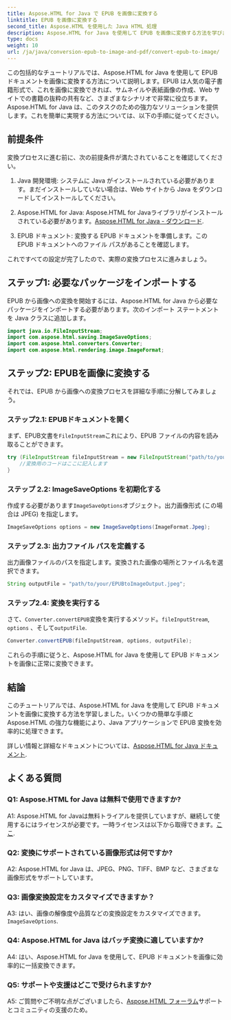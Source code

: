 ```yaml
---
title: Aspose.HTML for Java で EPUB を画像に変換する
linktitle: EPUB を画像に変換する
second_title: Aspose.HTML を使用した Java HTML 処理
description: Aspose.HTML for Java を使用して EPUB を画像に変換する方法を学びます。効率的な変換のための簡単なステップバイステップ ガイドです。
type: docs
weight: 10
url: /ja/java/conversion-epub-to-image-and-pdf/convert-epub-to-image/
---
```

この包括的なチュートリアルでは、Aspose.HTML for Java を使用して EPUB ドキュメントを画像に変換する方法について説明します。EPUB は人気の電子書籍形式で、これを画像に変換できれば、サムネイルや表紙画像の作成、Web サイトでの書籍の抜粋の共有など、さまざまなシナリオで非常に役立ちます。Aspose.HTML for Java は、このタスクのための強力なソリューションを提供します。これを簡単に実現する方法については、以下の手順に従ってください。

## 前提条件

変換プロセスに進む前に、次の前提条件が満たされていることを確認してください。

1. Java 開発環境: システムに Java がインストールされている必要があります。まだインストールしていない場合は、Web サイトから Java をダウンロードしてインストールしてください。

2.  Aspose.HTML for Java: Aspose.HTML for Javaライブラリがインストールされている必要があります。[Aspose.HTML for Java - ダウンロード](https://releases.aspose.com/html/java/).

3. EPUB ドキュメント: 変換する EPUB ドキュメントを準備します。この EPUB ドキュメントへのファイル パスがあることを確認します。

これですべての設定が完了したので、実際の変換プロセスに進みましょう。

## ステップ1: 必要なパッケージをインポートする

EPUB から画像への変換を開始するには、Aspose.HTML for Java から必要なパッケージをインポートする必要があります。次のインポート ステートメントを Java クラスに追加します。

```java
import java.io.FileInputStream;
import com.aspose.html.saving.ImageSaveOptions;
import com.aspose.html.converters.Converter;
import com.aspose.html.rendering.image.ImageFormat;
```

## ステップ2: EPUBを画像に変換する

それでは、EPUB から画像への変換プロセスを詳細な手順に分解してみましょう。

### ステップ2.1: EPUBドキュメントを開く

まず、EPUB文書を`FileInputStream`これにより、EPUB ファイルの内容を読み取ることができます。

```java
try (FileInputStream fileInputStream = new FileInputStream("path/to/your/input.epub")) {
    //変換用のコードはここに記入します
}
```

### ステップ 2.2: ImageSaveOptions を初期化する

作成する必要があります`ImageSaveOptions`オブジェクト。出力画像形式 (この場合は JPEG) を指定します。

```java
ImageSaveOptions options = new ImageSaveOptions(ImageFormat.Jpeg);
```

### ステップ 2.3: 出力ファイル パスを定義する

出力画像ファイルのパスを指定します。変換された画像の場所とファイル名を選択できます。

```java
String outputFile = "path/to/your/EPUBtoImageOutput.jpeg";
```

### ステップ2.4: 変換を実行する

さて、`Converter.convertEPUB`変換を実行するメソッド。`fileInputStream`, `options` 、そして`outputFile`.

```java
Converter.convertEPUB(fileInputStream, options, outputFile);
```

これらの手順に従うと、Aspose.HTML for Java を使用して EPUB ドキュメントを画像に正常に変換できます。

## 結論

このチュートリアルでは、Aspose.HTML for Java を使用して EPUB ドキュメントを画像に変換する方法を学習しました。いくつかの簡単な手順と Aspose.HTML の強力な機能により、Java アプリケーションで EPUB 変換を効率的に処理できます。

詳しい情報と詳細なドキュメントについては、[Aspose.HTML for Java ドキュメント](https://reference.aspose.com/html/java/).

## よくある質問

### Q1: Aspose.HTML for Java は無料で使用できますか?

A1: Aspose.HTML for Javaは無料トライアルを提供していますが、継続して使用するにはライセンスが必要です。一時ライセンスは以下から取得できます。[ここ](https://purchase.aspose.com/temporary-license/).

### Q2: 変換にサポートされている画像形式は何ですか?

A2: Aspose.HTML for Java は、JPEG、PNG、TIFF、BMP など、さまざまな画像形式をサポートしています。

### Q3: 画像変換設定をカスタマイズできますか？

 A3: はい、画像の解像度や品質などの変換設定をカスタマイズできます。`ImageSaveOptions`.

### Q4: Aspose.HTML for Java はバッチ変換に適していますか?

A4: はい、Aspose.HTML for Java を使用して、EPUB ドキュメントを画像に効率的に一括変換できます。

### Q5: サポートや支援はどこで受けられますか?

 A5: ご質問やご不明な点がございましたら、[Aspose.HTML フォーラム](https://forum.aspose.com/)サポートとコミュニティの支援のため。
